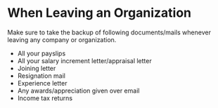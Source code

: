 # When Leaving an Organization

Make sure to take the backup of following documents/mails whenever leaving any company or organization.

* All your payslips
* All your salary increment letter/appraisal letter
* Joining letter
* Resignation mail
* Experience letter
* Any awards/appreciation given over email
* Income tax returns
